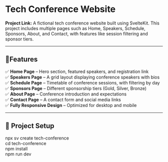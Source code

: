 # Tech Conference Website

**Project Link:** 
A fictional tech conference website built using SvelteKit. This project includes multiple pages such as Home, Speakers, Schedule, Sponsors, About, and Contact, with features like session filtering and sponsor tiers.

---

## 📌Features
✅ **Home Page** – Hero section, featured speakers, and registration link  
✅ **Speakers Page** – A grid layout displaying conference speakers with bios  
✅ **Schedule Page** – Timetable of conference sessions, with filtering by day  
✅ **Sponsors Page** – Different sponsorship tiers (Gold, Silver, Bronze)  
✅ **About Page** – Conference introduction and expectations  
✅ **Contact Page** – A contact form and social media links  
✅ **Fully Responsive Design** – Optimized for desktop and mobile  

---

## **📌 Project Setup**

npx sv create tech-conference <br>
cd tech-conference <br>
npm install <br>
npm run dev


